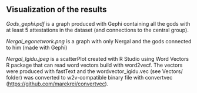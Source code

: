 ## Visualization of the results

*Gods_gephi.pdf* is a graph produced with Gephi containing all the gods with at least 5 attestations in the dataset (and connections to the central group).

*Nergal_egonetwork.png* is a graph with only Nergal and the gods connected to him (made with Gephi)

*Nergal_Igidu.jpeg* is a scatterPlot created with R Studio using Word Vectors R package that can read word vectors build with word2vecf. The vectors were produced with fastText and the wordvector_igidu.vec (see Vectors/ folder) was converted to w2v-compatible binary file with convertvec (https://github.com/marekrei/convertvec).


